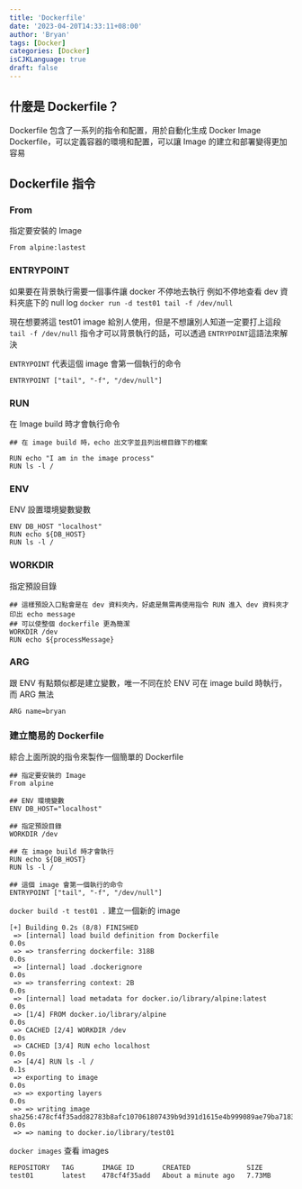 ```yaml
---
title: 'Dockerfile'
date: '2023-04-20T14:33:11+08:00'
author: 'Bryan'
tags: [Docker]
categories: [Docker]
isCJKLanguage: true
draft: false
---
```

## 什麼是 Dockerfile？
Dockerfile 包含了一系列的指令和配置，用於自動化生成 Docker Image
Dockerfile，可以定義容器的環境和配置，可以讓 Image 的建立和部署變得更加容易

## Dockerfile 指令

### From
指定要安裝的 Image
```
From alpine:lastest
```

### ENTRYPOINT
如果要在背景執行需要一個事件讓 docker 不停地去執行
例如不停地查看 dev 資料夾底下的 null log  `docker run -d test01 tail -f /dev/null`

現在想要將這 test01 image 給別人使用，但是不想讓別人知道一定要打上這段 `tail -f /dev/null` 指令才可以背景執行的話，可以透過 `ENTRYPOINT`這語法來解決

`ENTRYPOINT` 代表這個 image 會第一個執行的命令
```
ENTRYPOINT ["tail", "-f", "/dev/null"]
```

### RUN
在 Image build 時才會執行命令
```
## 在 image build 時，echo 出文字並且列出根目錄下的檔案

RUN echo "I am in the image process"
RUN ls -l /
```

### ENV
ENV 設置環境變數變數
```
ENV DB_HOST "localhost"
RUN echo ${DB_HOST}
RUN ls -l /
```

### WORKDIR
指定預設目錄
```
## 這樣預設入口點會是在 dev 資料夾內，好處是無需再使用指令 RUN 進入 dev 資料夾才印出 echo message 
## 可以使整個 dockerfile 更為簡潔
WORKDIR /dev
RUN echo ${processMessage}
```

### ARG
跟 ENV 有點類似都是建立變數，唯一不同在於 ENV 可在 image build 時執行，而 ARG 無法

```
ARG name=bryan
```

### 建立簡易的 Dockerfile
綜合上面所說的指令來製作一個簡單的 Dockerfile

```
## 指定要安裝的 Image
From alpine

## ENV 環境變數
ENV DB_HOST="localhost"

## 指定預設目錄
WORKDIR /dev

## 在 image build 時才會執行
RUN echo ${DB_HOST}
RUN ls -l /

## 這個 image 會第一個執行的命令
ENTRYPOINT ["tail", "-f", "/dev/null"]
```

`docker build -t test01 .` 建立一個新的 image
```
[+] Building 0.2s (8/8) FINISHED
 => [internal] load build definition from Dockerfile                                                                                                                                         0.0s
 => => transferring dockerfile: 318B                                                                                                                                                         0.0s
 => [internal] load .dockerignore                                                                                                                                                            0.0s
 => => transferring context: 2B                                                                                                                                                              0.0s
 => [internal] load metadata for docker.io/library/alpine:latest                                                                                                                             0.0s
 => [1/4] FROM docker.io/library/alpine                                                                                                                                                      0.0s
 => CACHED [2/4] WORKDIR /dev                                                                                                                                                                0.0s
 => CACHED [3/4] RUN echo localhost                                                                                                                                                          0.0s
 => [4/4] RUN ls -l /                                                                                                                                                                        0.1s
 => exporting to image                                                                                                                                                                       0.0s
 => => exporting layers                                                                                                                                                                      0.0s
 => => writing image sha256:478cf4f35add82783b8afc107061807439b9d391d1615e4b999089ae79ba7183                                                                                                 0.0s
 => => naming to docker.io/library/test01
```

`docker images` 查看 images
```
REPOSITORY   TAG       IMAGE ID       CREATED              SIZE
test01       latest    478cf4f35add   About a minute ago   7.73MB
```